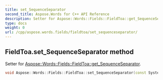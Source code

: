 ```yaml
---
title: set_SequenceSeparator
second_title: Aspose.Words for C++ API Reference
description: Setter for Aspose::Words::Fields::FieldToa::get_SequenceSeparator. 
type: docs
weight: 0
url: /cpp/aspose.words.fields/fieldtoa/set_sequenceseparator/
---
```

## FieldToa.set_SequenceSeparator method


Setter for [Aspose::Words::Fields::FieldToa::get_SequenceSeparator](./get_sequenceseparator/).

```cpp
void Aspose::Words::Fields::FieldToa::set_SequenceSeparator(const System::String &value)
```

